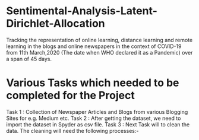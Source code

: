 # Sentimental-Analysis-Latent-Dirichlet-Allocation
Tracking the representation of online learning, distance learning and remote learning in the blogs and online newspapers in the context of COVID-19 from 11th March,2020 (The date when WHO declared it as a Pandemic) over a span of 45 days.
# Various Tasks which needed to be completed for the Project
Task 1 : Collection of Newspaper Articles and Blogs from various Blogging Sites for e.g. Medium etc.
Task 2 : After getting the dataset, we need to import the dataset in Spyder as csv file.
Task 3 : Next Task will to clean the data. The cleaning will need the following processes:-
        
